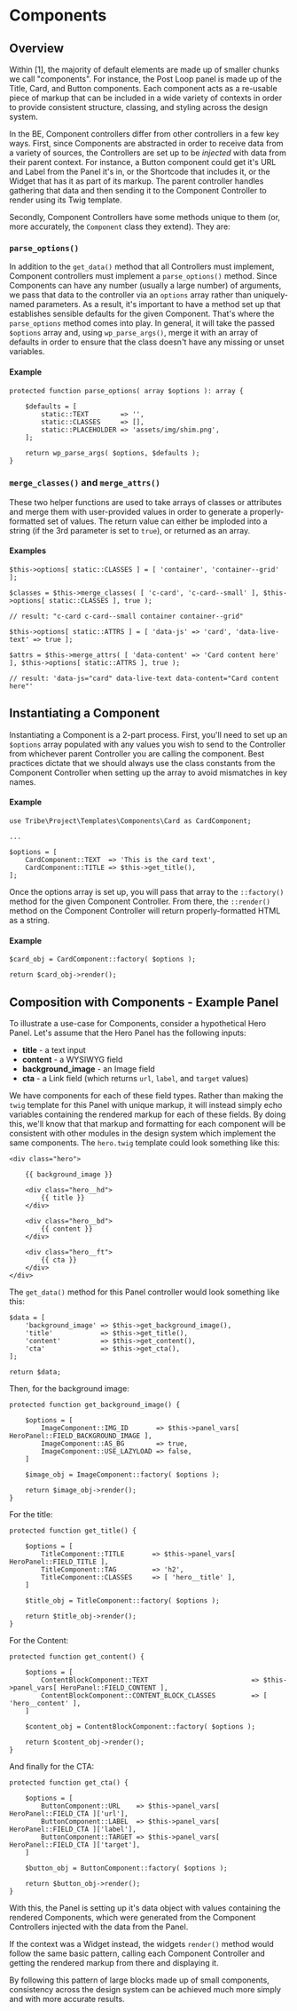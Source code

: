 # Components

## Overview

Within [1], the majority of default elements are made up of smaller chunks we call "components". For instance, the Post Loop panel is made up of the Title, Card,
and Button components. Each component acts as a re-usable piece of markup that can be included in a wide variety of contexts in order to provide consistent structure,
classing, and styling across the design system. 

In the BE, Component controllers differ from other controllers in a few key ways. First, since Components are abstracted in order to receive data from a variety of sources,
the Controllers are set up to be _injected_ with data from their parent context. For instance, a Button component could get it's URL and Label from the Panel it's in, 
or the Shortcode that includes it, or the Widget that has it as part of its markup. The parent controller handles gathering that data and then sending it to the Component
Controller to render using its Twig template. 

Secondly, Component Controllers have some methods unique to them (or, more accurately, the `Component` class they extend). They are:

### `parse_options()`

In addition to the `get_data()` method that all Controllers must implement, Component controllers must implement a `parse_options()` method. Since Components can
have any number (usually a large number) of arguments, we pass that data to the controller via an `options` array rather than uniquely-named parameters. As a result,
it's important to have a method set up that establishes sensible defaults for the given Component. That's where the `parse_options` method comes into play. In general,
it will take the passed `$options` array and, using `wp_parse_args()`, merge it with an array of defaults in order to ensure that the class doesn't have any missing 
or unset variables.

#### Example

```
protected function parse_options( array $options ): array {
	
	$defaults = [
		static::TEXT        => '',
		static::CLASSES     => [],
		static::PLACEHOLDER => 'assets/img/shim.png',
	];
	
	return wp_parse_args( $options, $defaults );
}
```

### `merge_classes()` and `merge_attrs()`

These two helper functions are used to take arrays of classes or attributes and merge them with user-provided values in order to generate a properly-formatted set of 
values. The return value can either be imploded into a string (if the 3rd parameter is set to `true`), or returned as an array.

#### Examples

```
$this->options[ static::CLASSES ] = [ 'container', 'container--grid' ];

$classes = $this->merge_classes( [ 'c-card', 'c-card--small' ], $this->options[ static::CLASSES ], true );

// result: "c-card c-card--small container container--grid"
```

```
$this->options[ static::ATTRS ] = [ 'data-js' => 'card', 'data-live-text' => true ];

$attrs = $this->merge_attrs( [ 'data-content' => 'Card content here' ], $this->options[ static::ATTRS ], true );

// result: 'data-js="card" data-live-text data-content="Card content here"'
```

## Instantiating a Component

Instantiating a Component is a 2-part process. First, you'll need to set up an `$options` array populated with any values you wish to send to the Controller from
whichever parent Controller you are calling the component. Best practices dictate that we should always use the class constants from the Component Controller when 
setting up the array to avoid mismatches in key names. 

#### Example

```
use Tribe\Project\Templates\Components\Card as CardComponent;

...

$options = [
	CardComponent::TEXT  => 'This is the card text',
	CardComponent::TITLE => $this->get_title(),
];
```

Once the options array is set up, you will pass that array to the `::factory()` method for the given Component Controller. From there, the `::render()` method on the Component Controller will
return properly-formatted HTML as a string. 

#### Example

```
$card_obj = CardComponent::factory( $options );

return $card_obj->render();
```

## Composition with Components - Example Panel

To illustrate a use-case for Components, consider a hypothetical Hero Panel. Let's assume that the Hero Panel has the following inputs:

* **title** - a text input
* **content** - a WYSIWYG field
* **background_image** - an Image field
* **cta** - a Link field (which returns `url`, `label`, and `target` values)


We have components for each of these field types. Rather than making the `twig` template for this Panel with unique markup, it will instead simply echo variables containing
the rendered markup for each of these fields. By doing this, we'll know that that markup and formatting for each component will be consistent with other modules in the
design system which implement the same components. The `hero.twig` template could look something like this:

```
<div class="hero">
	
	{{ background_image }}

	<div class="hero__hd">
		{{ title }}
	</div>
	
	<div class="hero__bd">
		{{ content }}
	</div>
	
	<div class="hero__ft">
		{{ cta }}
	</div>
</div>
```

The `get_data()` method for this Panel controller would look something like this:

```
$data = [
	'background_image' => $this->get_background_image(),
	'title'            => $this->get_title(),
	'content'          => $this->get_content(),
	'cta'              => $this->get_cta(),
];

return $data;
```

Then, for the background image:

```
protected function get_background_image() {

	$options = [
		ImageComponent::IMG_ID       => $this->panel_vars[ HeroPanel::FIELD_BACKGROUND_IMAGE ],
		ImageComponent::AS_BG        => true,
		ImageComponent::USE_LAZYLOAD => false,
	]
	
	$image_obj = ImageComponent::factory( $options );
	
	return $image_obj->render();
}
```

For the title:

```
protected function get_title() {

	$options = [
		TitleComponent::TITLE       => $this->panel_vars[ HeroPanel::FIELD_TITLE ],
		TitleComponent::TAG         => 'h2',
		TitleComponent::CLASSES     => [ 'hero__title' ],
	]
	
	$title_obj = TitleComponent::factory( $options );
	
	return $title_obj->render();
}
```

For the Content:

```
protected function get_content() {

	$options = [
		ContentBlockComponent::TEXT                          => $this->panel_vars[ HeroPanel::FIELD_CONTENT ],
		ContentBlockComponent::CONTENT_BLOCK_CLASSES         => [ 'hero__content' ],
	]
	
	$content_obj = ContentBlockComponent::factory( $options );
	
	return $content_obj->render();
}
```

And finally for the CTA:

```
protected function get_cta() {

	$options = [
		ButtonComponent::URL    => $this->panel_vars[ HeroPanel::FIELD_CTA ]['url'],
		ButtonComponent::LABEL  => $this->panel_vars[ HeroPanel::FIELD_CTA ]['label'],
		ButtonComponent::TARGET => $this->panel_vars[ HeroPanel::FIELD_CTA ]['target'],
	]
	
	$button_obj = ButtonComponent::factory( $options );
	
	return $button_obj->render();
}
```

With this, the Panel is setting up it's data object with values containing the rendered Components, which were generated from the Component Controllers injected with 
the data from the Panel. 

If the context was a Widget instead, the widgets `render()` method would follow the same basic pattern, calling each Component Controller and getting the rendered 
markup from there and displaying it. 

By following this pattern of large blocks made up of small components, consistency across the design system can be achieved much more simply and with more accurate results.
